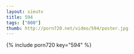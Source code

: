 ```yaml
--- 
layout: sieutv
title: 594
tags: ["000"]
thumb: http://porn720.net/video/594/poster.jpg
---
```

{% include porn720 key="594" %} 
